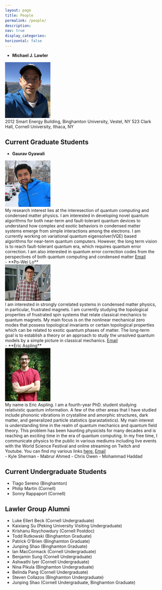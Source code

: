 ```yaml
---
layout: page
title: People
permalink: /people/
description: 
nav: true
display_categories: 
horizontal: false
---
```

- **Michael J. Lawler**
<div class="row">
  <div class="col-sm-auto mt-4">
  <img src="/assets/img/Michael_J_Lawler_in_Aspen.jpg" alt="Michael Lawler" width="150"/>
  </div>
  <div class="col">
    2012 Smart Energy Building, Binghamton University, Vestel, NY
    523 Clark Hall, Cornell University, Ithaca, NY
  </div>
</div>

## Current Graduate Students
- **Gaurav Gyawali**
<div class="row">
  <div class="col-sm-auto mt-4">
  <img src="/assets/img/Gaurav_Gyawali.jpg" alt="Gaurav Gyawali" width="150"/>
  </div>
  <div class="col">
    My research interest lies at the interesection of quantum computing and condensed matter physics. 
    I am interested in developing novel quantum algorithms for both near-term and fault-tolerant quantum devices 
    to understand how complex and exotic behaviors in condensed matter systems emerge from simple interactions 
    among the electrons. I am currently working on variational quantum eigensolver(VQE) based algorithms for 
    near-term quantum computers. However, the long term vision is to reach fault-tolerant quantum era, which 
    requires quantum error correction. I am also interested in quantum error correction codes from the 
    perspectives of both quantum computing and condensed matter <a href="mailto: gg454@cornell.edu">Email</a>
  </div>
</div>
- **Po-Wei Lo**
<div class="row">
  <div class="col-sm-auto mt-3">
  <img src="/assets/img/PoWei_Lo.jpeg" alt="Po-Wei Lo" width="150"/>
  </div>
  <div class="col">
    I am interested in strongly correlated systems in condensed matter physics, in particular, frustrated magnets.
    I am currently studying the topological properties of frustrated spin systems that relate classical mechanics
    to quantum magnets. My main focus is on the nonlinear mechanical zero modes that possess topological invariants 
    or certain topological properties which can be related to exotic quantum phases of matter. The long-term goal is 
    to establish a theory or an approach to study the unsolved quantum models by a simple picture in classical mechanics. 
    <a href="mailto:pl533@cornell.edu">Email</a>
  </div>
</div>
- **Eric Aspling**
<div class="row">
  <div class="col-sm-auto mt-3">
  <img src="/assets/img/Eric_Aspling.png" alt="Eric Aspling" width="150"/>
  </div>
  <div class="col">
    My name is Eric Aspling. I am a fourth-year PhD. student studying relativistic quantum information. 
    A few of the other areas that I have studied include phononic vibrations in crystalline and amorphic structures, 
    dark matter, and generalized particle statistics (parastatistics). My main interest is understanding 
    time in the realm of quantum mechanics and quantum field theory. This problem has been haunting physicists 
    for many decades and is reaching an exciting time in the era of quantum computing. In my free time,
     I communicate physics to the public in various mediums including live events with the World Science Festival and online streaming on Twitch and Youtube.
     You can find my various links <a href="https://linktr.ee/Physicsoh">here.</a> <a href="mailto:easplin1@binghamton.edu">Email</a>
  </div>
</div>
- Kyle Sherman
- Mabrur Ahmed
- Chris Owen
- Mohammad Haddad




## Current Undergraduate Students
- Tiago Sereno (Binghamton)
- Philip Martin (Cornell)
- Sonny Rappaport (Cornell)




## Lawler Group Alumni
- Luke Ellert Beck (Cornell Undergraduate)
- Kaixiang Su (Peking University Visiting Undergraduate)
- Krishanu Roychowdury (Cornell Postdoc)
- Todd Rutkowski (Binghamton Graduate)
- Patrick O'Brien (Binghamton Graduate)
- Junping Shao (Binghamton Graduate)
- Ian MacCormack (Cornell Undergraduate)
- Benjamin Sung (Cornell Undergraduate)
- Ashwathi Iyer (Cornell Undergraduate)
- Nina Pikula (Binghamton Undergraduate)
- Belinda Pang (Cornell Undergraduate)
- Steven Collazos (Binghamton Undergraduate)
- Junping Shao (Cornell Undergraduate, Binghamton Graduate)
